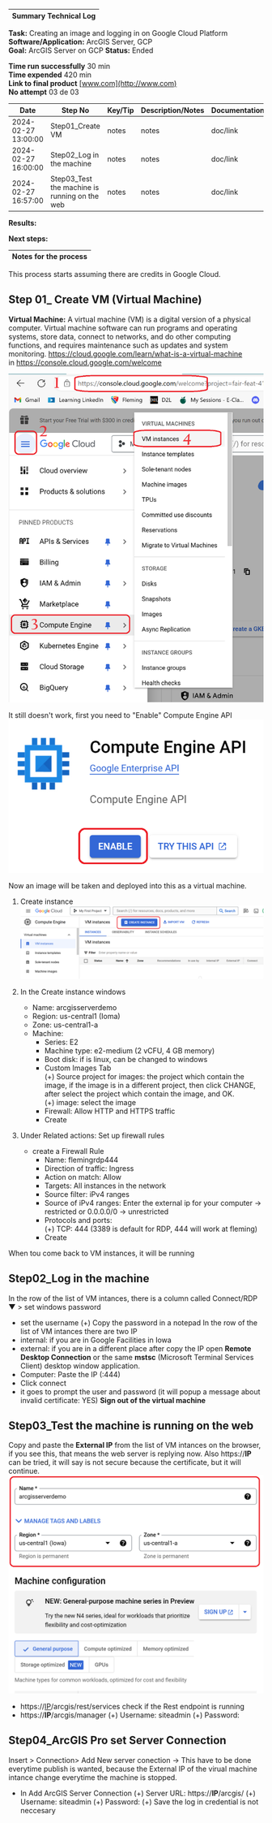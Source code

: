 | **Summary Technical Log**                                 |
|-----------------------------------------------------------|

**Task:** Creating an image and logging in on Google Cloud Platform  
**Software/Application:** ArcGIS Server, GCP  
**Goal:** ArcGIS Server on GCP
**Status:** Ended
  
**Time run successfully** 30 min  
**Time expended**         420 min  
**Link to final product** [www.com](http://www.com)  
**No attempt** 03 de 03  
  
  
| **Date**              | **Step No** | **Key/Tip** | **Description/Notes** | **Documentation** |
|-----------------------|-------------|-------------|-----------------------|-------------------|
| 2024-02-27 13:00:00   | Step01_Create VM | notes       | notes                 | doc/link          |
| 2024-02-27 16:00:00   | Step02_Log in the machine | notes       | notes                 | doc/link          |  
| 2024-02-27 16:57:00   | Step03_Test the machine is running on the web | notes       | notes                 | doc/link          |
    
**Results:**  
 

**Next steps:**


| **Notes for the process**                                |
|-----------------------------------------------------------|

This process starts assuming there are credits in Google Cloud. 
## Step 01_ Create VM (Virtual Machine)
**Virtual Machine:** A virtual machine (VM) is a digital version of a physical computer. Virtual machine software can run programs and operating systems, store data, connect to networks, and do other computing functions, and requires maintenance such as updates and system monitoring. https://cloud.google.com/learn/what-is-a-virtual-machine  
in https://console.cloud.google.com/welcome  
  
![New VM](../a00templates/img/img1.png)  
  
It still doesn't work, first you need to "Enable" Compute Engine API
![Enable](../a00templates/img/img2.png)  
  
      
Now an image will be taken and deployed into this as a virtual machine.  

1. Create instance ![create instance](../a00templates/img/img3.png) 

2. In the Create instance windows  
   - Name:  arcgisserverdemo  
   - Region:  us-central1 (Ioma)  
   - Zone:  us-central1-a  
   - Machine:  
     - Series: E2  
     - Machine type: e2-medium (2 vCFU, 4 GB memory)  
     - Boot disk: if is linux, can be changed to windows  
     - Custom Images Tab  
       (+) Source project for images: the project which contain the image, if the image is in a different project, then click CHANGE, after select the project which contain the image, and OK.  
       (+) image: select the image  
     - Firewall: Allow HTTP and HTTPS traffic
     - Create

3. Under Related actions: Set up firewall rules
   - create a Firewall Rule
     - Name: flemingrdp444
     - Direction of traffic: Ingress
     - Action on match: Allow
     - Targets: All instances in the network
     - Source filter: iPv4 ranges
     - Source of iPv4 ranges: Enter the external ip for your computer -> restricted or 0.0.0.0/0 -> unrestricted
     - Protocols and ports:  
       (+) TCP: 444  (3389 is default for RDP, 444 will work at fleming)
     - Create

When tou come back to VM instances, it will be running

## Step02_Log in the machine
In the row of the list of VM intances, there is a column called Connect/RDP ▼ > set windows password  
- set the username
       (+) Copy the password in a notepad
In the row of the list of VM intances there are two IP
- internal: if you are in Google Facilities in Iowa
- external: if you are in a different place
after copy the IP open **Remote Desktop Connection** or the same **mstsc** (Microsoft Terminal Services Client) desktop window application.
- Computer: Paste the IP (:444)
- Click connect
- it goes to prompt the user and password (it will popup a message about invalid certificate: YES)
**Sign out of the virtual machine**

## Step03_Test the machine is running on the web
Copy and paste the **External IP** from the list of VM intances on the browser, if you see this, that means the web server is replying now. Also https://**IP** can be tried, it will say is not secure because the certificate, but it will continue.
![server running](../a00templates/img/img4.png)

- https://[IP](https://IP/arcgis/)/arcgis/rest/services check if the Rest endpoint is running
- https://**IP**/arcgis/manager
       (+) Username: siteadmin
       (+) Password:

## Step04_ArcGIS Pro set Server Connection
Insert > Connection> Add New server conection -> This have to be done everytime publish is wanted, because the External IP of the virual machine intance change everytime the machine is stopped. 
- In Add ArcGIS Server Connection
       (+) Server URL: https://**IP**/arcgis/
       (+) Username: siteadmin
       (+) Password:
       (+) Save the log in credential is not neccesary
